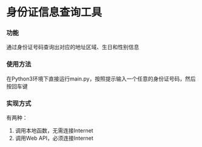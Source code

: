 # 身份证信息查询工具

### 功能

通过身份证号码查询出对应的地址区域、生日和性别信息

### 使用方法

在Python3环境下直接运行main.py，按照提示输入一个任意的身份证号码，然后按回车键

### 实现方式

有两种：

1. 调用本地函数，无需连接Internet
2. 调用Web API，必须连接Internet




